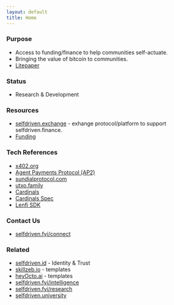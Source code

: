 ```yaml
---
layout: default
title: Home
---
```


### Purpose
- Access to funding/finance to help communities self-actuate.
- Bringing the value of bitcoin to communities.
- [Litepaper](/litepaper/)

### Status
- Research & Development

### Resources
- [selfdriven.exchange](https://selfdriven.exchange) - exhange protocol/platform to support selfdriven.finance.
- [Funding](https://github.com/selfdriven-foundation/selfdriven-finance//tree/main/funding/cardano)

### Tech References
- [x402.org](https://x402.org)
- [Agent Payments Protocol (AP2)](https://ap2-protocol.org)
- [sundialprotocol.com](https://www.sundialprotocol.com)
- [utxo.family](https://utxo.family)
- [Cardinals](https://iohk.io/jp/newsroom/bitcoin-ordinals-bridged-to-cardano-for-the-first-time-with-bitvmx-protocol)
- [Cardinals Spec](https://github.com/input-output-hk/cardinal-spec)
- [Lenfi SDK](https://github.com/lenfiLabs/lenfi-sdk)


### Contact Us
- [selfdriven.fyi/connect](https://selfdriven.fyi/connect)

### Related

- [selfdriven.id](https://selfdriven.id) - Identity & Trust
- [skillzeb.io](https://skillzeb.io) - templates
- [heyOcto.ai](https://heyocto.ai) - templates
- [selfdriven.fyi/intelligence](https://selfdriven.fyi/intelligence)
- [selfdriven.fyi/research](https://selfdriven.fyi/research)
- [selfdriven.university](https://selfdriven.university)


